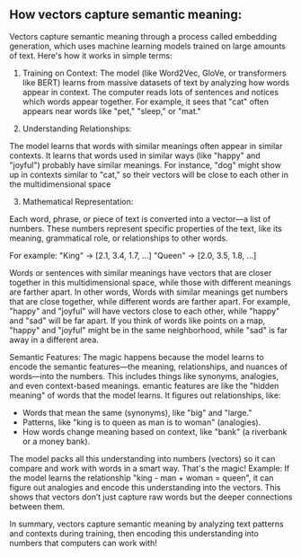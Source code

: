## How vectors capture semantic meaning:

Vectors capture semantic meaning through a process called embedding generation, which uses machine learning models trained on large amounts of text. Here's how it works in simple terms:

1. Training on Context:
The model (like Word2Vec, GloVe, or transformers like BERT) learns from massive datasets of text by analyzing how words appear in context.
The computer reads lots of sentences and notices which words appear together. For example, it sees that "cat" often appears near words like "pet," "sleep," or "mat."

2. Understanding Relationships:

The model learns that words with similar meanings often appear in similar contexts. It learns that words used in similar ways (like "happy" and "joyful") probably have similar meanings.
For instance, "dog" might show up in contexts similar to "cat," so their vectors will be close to each other in the multidimensional space

3. Mathematical Representation:

Each word, phrase, or piece of text is converted into a vector—a list of numbers. These numbers represent specific properties of the text, like its meaning, grammatical role, or relationships to other words.

For example:
"King" → [2.1, 3.4, 1.7, ...]
"Queen" → [2.0, 3.5, 1.8, ...]

Words or sentences with similar meanings have vectors that are closer together in this multidimensional space, while those with different meanings are farther apart. In other words, Words with similar meanings get numbers that are close together, while different words are farther apart.
For example, "happy" and "joyful" will have vectors close to each other, while "happy" and "sad" will be far apart.
If you think of words like points on a map, "happy" and "joyful" might be in the same neighborhood, while "sad" is far away in a different area.

Semantic Features:
The magic happens because the model learns to encode the semantic features—the meaning, relationships, and nuances of words—into the numbers. This includes things like synonyms, analogies, and even context-based meanings.
emantic features are like the "hidden meaning" of words that the model learns. It figures out relationships, like:

* Words that mean the same (synonyms), like "big" and "large."
* Patterns, like "king is to queen as man is to woman" (analogies).
* How words change meaning based on context, like "bank" (a riverbank or a money bank).

The model packs all this understanding into numbers (vectors) so it can compare and work with words in a smart way. That's the magic!
Example:
If the model learns the relationship "king - man + woman = queen", it can figure out analogies and encode this understanding into the vectors. This shows that vectors don’t just capture raw words but the deeper connections between them.

In summary, vectors capture semantic meaning by analyzing text patterns and contexts during training, then encoding this understanding into numbers that computers can work with!